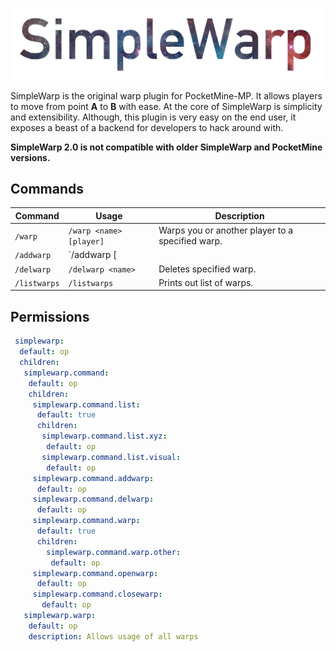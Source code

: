 ![SimpleWarp](/resources/simplewarp-2.png)

SimpleWarp is the original warp plugin for PocketMine-MP. It allows players to move from point **A** to **B** with ease. At the core of SimpleWarp is simplicity and extensibility. Although, this plugin is very easy on the end user, it exposes a beast of a backend for developers to hack around with.
 
**SimpleWarp 2.0 is not compatible with older SimpleWarp and PocketMine versions.**

## Commands
| Command | Usage | Description | 
| ------- | ----- | ----------- |
| `/warp` | `/warp <name> [player]` | Warps you or another player to a specified warp. |
| `/addwarp` | `/addwarp <name> [<ip> <port>|<x> <y> <z> <level>|<player>]` | Creates a new warp at a set location. |
| `/delwarp` | `/delwarp <name>` | Deletes specified warp. |
| `/listwarps` | `/listwarps` | Prints out list of warps. |

## Permissions
```yaml
 simplewarp:
  default: op
  children:
   simplewarp.command:
    default: op
    children:
     simplewarp.command.list:
      default: true
      children:
       simplewarp.command.list.xyz:
        default: op
       simplewarp.command.list.visual:
        default: op
     simplewarp.command.addwarp:
      default: op
     simplewarp.command.delwarp:
      default: op
     simplewarp.command.warp:
      default: true
      children:
        simplewarp.command.warp.other:
         default: op
     simplewarp.command.openwarp:
      default: op
     simplewarp.command.closewarp:
       default: op
   simplewarp.warp:
    default: op
    description: Allows usage of all warps
```